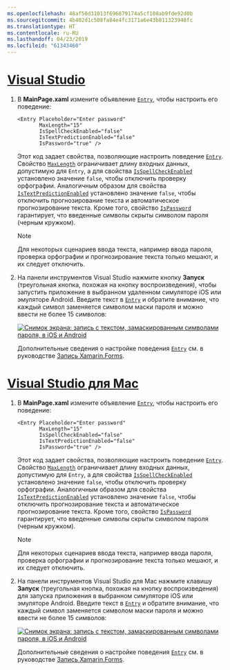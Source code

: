 ```yaml
---
ms.openlocfilehash: 48af50d31013f696879174a5cf108ab9fde92d0b
ms.sourcegitcommit: 4b402d1c508fa84e4fc3171a6e43b811323948fc
ms.translationtype: HT
ms.contentlocale: ru-RU
ms.lasthandoff: 04/23/2019
ms.locfileid: "61343460"
---
```

# <a name="visual-studiotabvswin"></a>[Visual Studio](#tab/vswin)

1. В **MainPage.xaml** измените объявление [`Entry`](xref:Xamarin.Forms.Entry), чтобы настроить его поведение:

    ```xaml
    <Entry Placeholder="Enter password"
           MaxLength="15"
           IsSpellCheckEnabled="false"
           IsTextPredictionEnabled="false"
           IsPassword="true" />
    ```

    Этот код задает свойства, позволяющие настроить поведение [`Entry`](xref:Xamarin.Forms.Entry). Свойство [`MaxLength`](xref:Xamarin.Forms.InputView.MaxLength) ограничивает длину входных данных, допустимую для `Entry`, а для свойства [`IsSpellCheckEnabled`](xref:Xamarin.Forms.InputView.IsSpellCheckEnabled) установлено значение `false`, чтобы отключить проверку орфографии. Аналогичным образом для свойства [`IsTextPredictionEnabled`](xref:Xamarin.Forms.Entry.IsTextPredictionEnabled) установлено значение `false`, чтобы отключить прогнозирование текста и автоматическое прогнозирование текста. Кроме того, свойство [`IsPassword`](xref:Xamarin.Forms.Entry.IsPassword) гарантирует, что введенные символы скрыты символом пароля (черным кружком).

    > [!NOTE]
    > Для некоторых сценариев ввода текста, например ввода пароля, проверка орфографии и прогнозирование текста только мешают, и их следует отключить.

1. На панели инструментов Visual Studio нажмите кнопку **Запуск** (треугольная кнопка, похожая на кнопку воспроизведения), чтобы запустить приложение в выбранном удаленном симуляторе iOS или эмуляторе Android. Введите текст в [`Entry`](xref:Xamarin.Forms.Entry) и обратите внимание, что каждый символ заменяется символом маски пароля и можно ввести не более 15 символов:

    [![Снимок экрана: запись с текстом, замаскированным символами пароля, в iOS и Android](../images/customize-behavior.png "Запись с замаскированными символами пароля")](../images/customize-behavior-large.png#lightbox "Запись с замаскированными символами пароля")

    Дополнительные сведения о настройке поведения [`Entry`](xref:Xamarin.Forms.Entry) см. в руководстве [Запись Xamarin.Forms](~/xamarin-forms/user-interface/text/entry.md).

# <a name="visual-studio-for-mactabvsmac"></a>[Visual Studio для Mac](#tab/vsmac)

1. В **MainPage.xaml** измените объявление [`Entry`](xref:Xamarin.Forms.Entry), чтобы настроить его поведение:

    ```xaml
    <Entry Placeholder="Enter password"
           MaxLength="15"
           IsSpellCheckEnabled="false"
           IsTextPredictionEnabled="false"
           IsPassword="true" />
    ```

    Этот код задает свойства, позволяющие настроить поведение [`Entry`](xref:Xamarin.Forms.Entry). Свойство [`MaxLength`](xref:Xamarin.Forms.InputView.MaxLength) ограничивает длину входных данных, допустимую для `Entry`, а для свойства [`IsSpellCheckEnabled`](xref:Xamarin.Forms.InputView.IsSpellCheckEnabled) установлено значение `false`, чтобы отключить проверку орфографии. Аналогичным образом для свойства [`IsTextPredictionEnabled`](xref:Xamarin.Forms.Entry.IsTextPredictionEnabled) установлено значение `false`, чтобы отключить прогнозирование текста и автоматическое прогнозирование текста. Кроме того, свойство [`IsPassword`](xref:Xamarin.Forms.Entry.IsPassword) гарантирует, что введенные символы скрыты символом пароля (черным кружком).

    > [!NOTE]
    > Для некоторых сценариев ввода текста, например ввода пароля, проверка орфографии и прогнозирование текста только мешают, и их следует отключить.

1. На панели инструментов Visual Studio для Mac нажмите клавишу **Запуск** (треугольная кнопка, похожая на кнопку воспроизведения) для запуска приложения в выбранном симуляторе iOS или эмуляторе Android. Введите текст в [`Entry`](xref:Xamarin.Forms.Entry) и обратите внимание, что каждый символ заменяется символом маски пароля и можно ввести не более 15 символов:

    [![Снимок экрана: запись с текстом, замаскированным символами пароля, в iOS и Android](../images/customize-behavior.png "Запись с замаскированными символами пароля")](../images/customize-behavior-large.png#lightbox "Запись с замаскированными символами пароля")

    Дополнительные сведения о настройке поведения [`Entry`](xref:Xamarin.Forms.Entry) см. в руководстве [Запись Xamarin.Forms](~/xamarin-forms/user-interface/text/entry.md).
